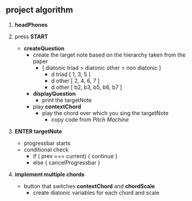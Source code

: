 ## project algorithm



1.  **headPhones**

2. press **START** 
    *   **createQuestion**
        *   create the target note based on the hierarchy taken from the paper
            *   [ diatonic triad > diatonic other > non diatonic ]
                *   d triad [ 1, 3, 5 ]
                *   d other [ 2, 4, 6, 7 ]
                *   d other [ b2, b3, b5, b6, b7 ]
        *   **displayQuestion**
            *   print the targetNote
        *   play **contextChord**
            *   play the chord over which you sing the targetNote
                *   copy code from *Pitch Machine*

3.  **ENTER targetNote**

    *   progressbar starts
    *   conditional check
        *   if ( prev === current) { continue }
        *   else { cancelProgressbar }

4.  **implement multiple chords**

    *   button that switches **contextChord** and **chordScale**
        *   create diatonic variables for each chord and scale

    ​


